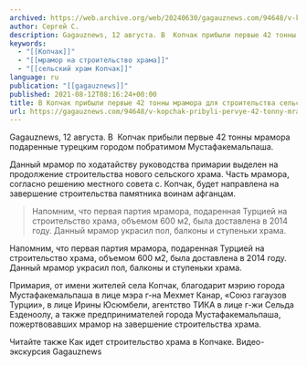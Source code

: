 ```yaml
---
archived: https://web.archive.org/web/20240630/gagauznews.com/94648/v-kopchak-pribyli-pervye-42-tonny-mramora-dlya-stroitelstva-selskogo-hrama.html
author: Сергей С.
description: Gagauznews, 12 августа. В  Копчак прибыли первые 42 тонны мрамора подаренные турецким городом побратимом Мустафакемальпаша. Данный мрамор по ходатайству руководства примарии выделен на продолжение строительства нового сельского храма. Часть мрамора, согласно решению местного совета с. Копчак, будет направлена на завершение строительства памятника воинам афганцам. Напомним, что первая партия мрамора, подаренная Турцией на строительство храма, объемом 600 м2, была доставлена в 2014 году. Данный мрамор украсил пол, балконы и ступеньки храма. Примария, от имени жителей села Копчак, благодарит мэрию города Мустафакемальпаша в лице мэра г-на Мехмет Канар, «Союз гагаузов Турции», в лице Ирины Юсюмбели, агентство ТИКА в лице г-жи Сельда Езденоолу, […]
keywords:
  - "[[Копчак]]"
  - "[[мрамор на строительство храма]]"
  - "[[сельский храм Копчак]]"
language: ru
publication: "[[gagauznews]]"
published: 2021-08-12T08:16:24+00:00
title: В Копчак прибыли первые 42 тонны мрамора для строительства сельского храма
url: https://gagauznews.com/94648/v-kopchak-pribyli-pervye-42-tonny-mramora-dlya-stroitelstva-selskogo-hrama.html
---
```


Gagauznews, 12 августа. В  Копчак прибыли первые 42 тонны мрамора подаренные турецким городом побратимом Мустафакемальпаша.

Данный мрамор по ходатайству руководства примарии выделен на продолжение строительства нового сельского храма. Часть мрамора, согласно решению местного совета с. Копчак, будет направлена на завершение строительства памятника воинам афганцам.

> Напомним, что первая партия мрамора, подаренная Турцией на строительство храма, объемом 600 м2, была доставлена в 2014 году. Данный мрамор украсил пол, балконы и ступеньки храма.

Напомним, что первая партия мрамора, подаренная Турцией на строительство храма, объемом 600 м2, была доставлена в 2014 году. Данный мрамор украсил пол, балконы и ступеньки храма.

Примария, от имени жителей села Копчак, благодарит мэрию города Мустафакемальпаша в лице мэра г-на Мехмет Канар, «Союз гагаузов Турции», в лице Ирины Юсюмбели, агентство ТИКА в лице г-жи Сельда Езденоолу, а также предпринимателей города Мустафакемальпаша, пожертвовавших мрамор на завершение строительства храма.

Читайте также Как идет строительство храма в Копчаке. Видео-экскурсия Gagauznews